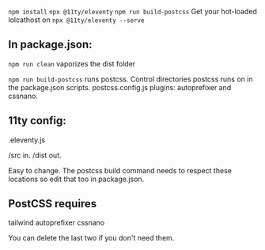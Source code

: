 
`npm install`
`npx @11ty/eleventy`
`npm run build-postcss`
Get your hot-loaded lolcathost on
`npx @11ty/eleventy --serve`


## In package.json:

`npm run clean` vaporizes the dist folder

`npm run build-postcss`  runs postcss. Control directories postcss runs on in the package.json scripts. postcss.config.js plugins: autoprefixer and cssnano.


## 11ty config:

.eleventy.js

/src in. /dist out.

Easy to change. The postcss build command needs to respect these locations so edit that too in package.json.


## PostCSS requires

tailwind
autoprefixer
cssnano

You can delete the last two if you don't need them.
